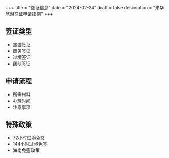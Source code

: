 +++
title = "签证信息"
date = "2024-02-24"
draft = false
description = "来华旅游签证申请指南"
+++

## 签证类型
- 旅游签证
- 商务签证
- 过境签证
- 团队签证

## 申请流程
- 所需材料
- 办理时间
- 注意事项

## 特殊政策
- 72小时过境免签
- 144小时过境免签
- 海南免签政策 